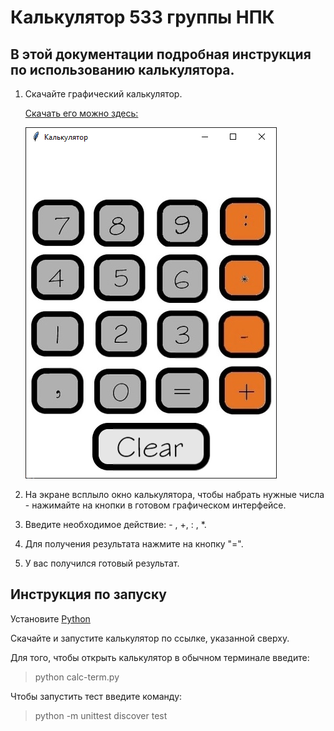 # Калькулятор 533 группы НПК
## В этой документации подробная инструкция по использованию калькулятора.

1. Скачайте графический калькулятор.

   [Скачать его можно здесь:](https://github.com/jaeshaed/533-calc/releases/download/v1.0.0/calc.exe)

   ![внешний вид калькулятора](screenshot.png)

2. На экране всплыло окно калькулятора, чтобы набрать нужные числа - нажимайте на кнопки в готовом графическом интерфейсе.

3. Введите необходимое действие:  - , +, : , *.

4. Для получения результата нажмите на кнопку "=".

5. У вас получился готовый результат.


## Инструкция по запуску
Установите [Python](https://www.python.org/downloads/)

Скачайте и запустите калькулятор по ссылке, указанной сверху.

Для того, чтобы открыть калькулятор в обычном терминале введите:
> python calc-term.py

Чтобы запустить тест введите команду:
> python -m unittest discover test

